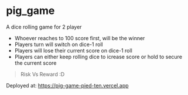 # pig_game
A dice rolling game for 2 player

- Whoever reaches to 100 score first, will be the winner
- Players turn will switch on dice-1 roll 
- Players will lose their current score on dice-1 roll 
- Players can either keep rolling dice to icrease score or hold to secure the current score 
> Risk Vs Reward :D 

Deployed at: https://pig-game-pied-ten.vercel.app
